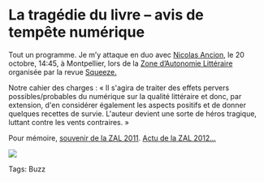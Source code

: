 # La tragédie du livre – avis de tempête numérique

Tout un programme. Je m’y attaque en duo avec [Nicolas Ancion](http://revuesqueeze.com/actualites/zal2/), le 20 octobre, 14:45, à Montpellier, lors de la [Zone d’Autonomie Littéraire](http://revuesqueeze.com/actualites/zal2/) organisée par la revue [Squeeze.](http://revuesqueeze.com)

Notre cahier des charges : « Il s'agira de traiter des effets pervers possibles/probables du numérique sur la qualité littéraire et donc, par extension, d'en considérer également les aspects positifs et de donner quelques recettes de survie. L'auteur devient une sorte de héros tragique, luttant contre les vents contraires. »

Pour mémoire, [souvenir de la ZAL 2011](/2011/02/15/papier-numerique-faites-lamour-pas-la-guerre/). [Actu de la ZAL 2012...](http://www.facebook.com/events/506209666071401/)

![](https://tcrouzet.com/images_tc/2012/10/Flyer-Recto-10X15_web11.jpg)



Tags: Buzz